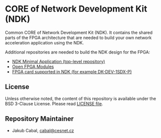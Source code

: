 # CORE of Network Development Kit (NDK)

Common CORE of Network Development Kit (NDK). It contains the shared parts of the FPGA architecture that are needed to build your own network acceleration application using the NDK.

Additional repositories are needed to build the NDK design for the FPGA:
- [NDK Minimal Application (top-level repository)](../../../../ndk-app-minimal/)
- [Open FPGA Modules](../../../../ofm/)
- [FPGA card supported in NDK (for example DK-DEV-1SDX-P)](../../../../ndk-card-dk-dev-1sdx-p/)

## License

Unless otherwise noted, the content of this repository is available under the BSD 3-Clause License. Please read [LICENSE file](LICENSE).

## Repository Maintainer

- Jakub Cabal, cabal@cesnet.cz